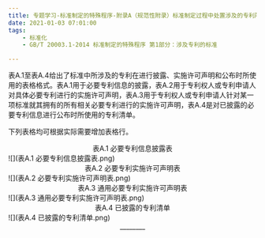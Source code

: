 ```yaml
---
title: 专题学习-标准制定的特殊程序-附录A（规范性附录）标准制定过程中处置涉及的专利所使用的表格格式
date: 2021-01-03 07:01:00
tags: 
	- 标准化
	- GB/T 20003.1-2014 标准制定的特殊程序 第1部分：涉及专利的标准

---
```




表A.1至表A.4给出了标准中所涉及的专利在进行披露、实施许可声明和公布时所使用的表格格式。表A.1用于必要专利信息的披露，表A.2用于专利权人或专利申请人对具体必要专利进行的实施许可声明，表A.3用于专利权人或专利申请人针对某一项标准就其拥有的所有相关必要专利进行的实施许可声明，表A.4是对已披露的必要专利信息进行公布时所使用的专利清单。

下列表格均可根据实际需要增加表格行。

<center>表A.1 必要专利信息披露表</center>
![](表A.1 必要专利信息披露表.png)


<center>表A.2 必要专利实施许可声明表</center>
![](表A.2 必要专利实施许可声明表.png)


<center>表A.3 通用必要专利实施许可声明表</center>
![](表A.3 通用必要专利实施许可声明表.png)


<center>表A.4 已披露的专利清单</center>
![](表A.4 已披露的专利清单.png)



<center>________</center>
